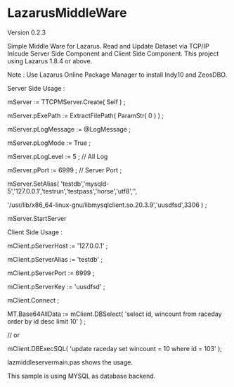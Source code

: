 # LazarusMiddleWare

Version 0.2.3

Simple Middle Ware for Lazarus. Read and Update Dataset via TCP/IP 
Inlcude Server Side Component and Client Side Component.
This project using Lazarus 1.8.4 or above.

Note : Use Lazarus Online Package Manager to install Indy10 and ZeosDBO. 

Server Side Usage : 

  mServer := TTCPMServer.Create( Self ) ;
  
  mServer.pExePath := ExtractFilePath(  ParamStr( 0 )  ) ;
  
  mServer.pLogMessage := @LogMessage ;
  
  mServer.pLogMode := True ;
  
  mServer.pLogLevel := 5 ; // All Log
  
  mServer.pPort := 6999 ; // Server Port ;
  
  mServer.SetAlias( 'testdb','mysqld-5','127.0.0.1','testrun','testpass','horse','utf8','',
  
  '/usr/lib/x86_64-linux-gnu/libmysqlclient.so.20.3.9','uusdfsd',3306 ) ; 
  
  mServer.StartServer

  
Client Side Usage :

  mClient.pServerHost := '127.0.0.1' ;
  
  mClient.pServerAlias := 'testdb' ;
  
  mClient.pServerPort := 6999 ;
  
  mClient.pServerKey := 'uusdfsd' ;
  
  mClient.Connect ;   
  
  MT.Base64AllData := mClient.DBSelect( 'select id, wincount from raceday order by id desc limit 10' ) ; 
  
   // or

   
  mClient.DBExecSQL( 'update raceday set wincount = 10 where id = 103'  ); 
  
  lazmiddleservermain.pas shows the usage. 
  
  This sample is using MYSQL as database backend. 
  
  
